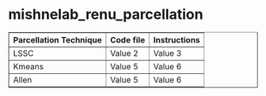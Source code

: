 # mishnelab_renu_parcellation

<table border="1">
  <tr>
    <th>Parcellation Technique</th>
    <th>Code file</th>
    <th>Instructions</th>
  </tr>
  <tr>
    <td>LSSC</td>
    <td>Value 2</td>
    <td>Value 3</td>
  </tr>
  <tr>
    <td>Kmeans</td>
    <td>Value 5</td>
    <td>Value 6</td>
  </tr>
  <tr>
    <td>Allen</td>
    <td>Value 5</td>
    <td>Value 6</td>
  </tr>
</table>
